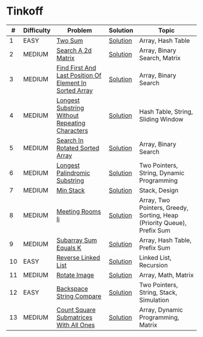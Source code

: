 # Tinkoff

| # | Difficulty | Problem | Solution | Topic |
|---|------------|---------|----------|--------|
| 1 | EASY | [Two Sum](https://leetcode.com/problems/two-sum) | [Solution](../coding/datastructures/hashMapAndSet/Solutions.java) | Array, Hash Table |
| 2 | MEDIUM | [Search A 2d Matrix](https://leetcode.com/problems/search-a-2d-matrix) | [Solution](../coding/algorithms/SearchingAlgorithms.java) | Array, Binary Search, Matrix |
| 3 | MEDIUM | [Find First And Last Position Of Element In Sorted Array](https://leetcode.com/problems/find-first-and-last-position-of-element-in-sorted-array) | [Solution](../coding/algorithms/SearchingAlgorithms.java) | Array, Binary Search |
| 4 | MEDIUM | [Longest Substring Without Repeating Characters](https://leetcode.com/problems/longest-substring-without-repeating-characters) | [Solution](../coding/algorithms/SlidingWindow.java) | Hash Table, String, Sliding Window |
| 5 | MEDIUM | [Search In Rotated Sorted Array](https://leetcode.com/problems/search-in-rotated-sorted-array) | [Solution](../coding/algorithms/SearchingAlgorithms.java) | Array, Binary Search |
| 6 | MEDIUM | [Longest Palindromic Substring](https://leetcode.com/problems/longest-palindromic-substring) | [Solution](../coding/algorithms/twoPointerAndSlidingWindow/LongestPalindromic.java) | Two Pointers, String, Dynamic Programming |
| 7 | MEDIUM | [Min Stack](https://leetcode.com/problems/min-stack) | [Solution](../coding/datastructures/stackAndQueue/MinStack.java) | Stack, Design |
| 8 | MEDIUM | [Meeting Rooms Ii](https://leetcode.com/problems/meeting-rooms-ii) | [Solution](../coding/datastructures/arrays/MeetingScheduleII.java) | Array, Two Pointers, Greedy, Sorting, Heap (Priority Queue), Prefix Sum |
| 9 | MEDIUM | [Subarray Sum Equals K](https://leetcode.com/problems/subarray-sum-equals-k) | [Solution](../coding/datastructures/hashMapAndSet/SubArraySumEqualsK.java) | Array, Hash Table, Prefix Sum |
| 10 | EASY | [Reverse Linked List](https://leetcode.com/problems/reverse-linked-list) | [Solution](../coding/datastructures/linkedList/LinkedList.java) | Linked List, Recursion |
| 11 | MEDIUM | [Rotate Image](https://leetcode.com/problems/rotate-image) | [Solution](../coding/datastructures/arrays/RotateImage.java) | Array, Math, Matrix |
| 12 | EASY | [Backspace String Compare](https://leetcode.com/problems/backspace-string-compare) | [Solution](../coding/datastructures/string/BackspaceStringCompare.java) | Two Pointers, String, Stack, Simulation |
| 13 | MEDIUM | [Count Square Submatrices With All Ones](https://leetcode.com/problems/count-square-submatrices-with-all-ones) | [Solution](../coding/algorithms/dynamicProgramming/CountSquareSubmatricesWithAllOnes.java) | Array, Dynamic Programming, Matrix |
